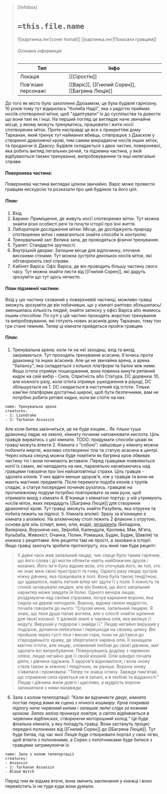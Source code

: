 > [!infobox]
> # `=this.file.name`
> ![[картинка.пнг|cover hsmall]]
> [[картинка.пнг|Показати гравцям]]
> ###### Основна інформація
> Тип | Інфо |
> ---|---|
> Локація | [[Сіростін]] |
> Пов'язані персонажі | [[Варіс]], [[Гнилий Сорен]], [[Багряна Люція]] |


До того як місто було захоплене Дроаамом, це була будівля гарнізону. 10 років тому тут відкрилась "Колиба Надії", яка з радістю приймає носіїв спотвореної мітки, щоб "адаптувати" їх до суспільства та довести що вони такі як і інші. 
На перший погляд це виглядає наче звичайне місце, у якому можуть тренуватись, працювати і жити носії спотворених міток. Проте насправді це все є прикриттям дому Тарканан, який тренує тут найманих вбивць, співпрацює з Дааском у створенні драконячої крові, тим самим викрадаючи носіїв інших міток, та продаючи їх Дааску.
Будівля складається з двох частин, поверхневої, яка робить вигляд легальних речей, та підземна частина, у якій відбуваються таємні тренування, випробовуванння та інші нелегальні справи.
#### Поверхнева частина:
Поверхнева частина виглядає цілком звичайно. Варіс може провести гравцям екскурсію та розказати про цей будинок та його цілі.
##### План:
1. Вхід
2. Бараки: Приміщення, де живуть носії спотворених міток. Тут можна знайти різні особисті речі та почути історії про їхні життя.
3. Лабораторія дослідження мітки: Місце, де досліджують природу спотворених міток і намагаються знайти способи їх контролю.
4. Тренувальний зал: Велика зала, де проводяться фізичні тренування.
5. Туалет: Стандартні зручності.
6. Внутрішній дворик: Затишне місце для відпочинку, оточене високими стінами. Тут можна зустріти декількох носіїв міток, які обговорюють свої справи.
7. Кабінет Варіса: Офіс Варіса, де він проводить більшу частину свого часу. Тут можна знайти листи від [[Гнилий Сорен]], які дадуть зрозуміти що тут щось нечисто.
#### План підземної частини:
Вхід у цю частину схований у поверхневій частинці, можливо гравці зможуть зрозуміти де він побачивши, що у кімнаті раптово збільшилась/зменшилась кількість людей, знайти записку у офісі Варіса або якимось іншим способом. По суті у цій частині проходять жорстокі тренування та випробовування, які готують нових асасинів дому Тарканан, тому тон гри стане темним. Тепер ці кімнати прийдеться пройти гравцям
##### План:
1. Тренувальна арена: коли ти на неї заходиш, вхід та вихід закривається. Тут проходять тренування асасини, б'ючись проти дракониці та інших асасинів. Але це не звичайна арена, а арена "балансу", яка складається з кількох платформ та балок між ними. Якщо істота отримує пошкодження, вона повинна кинути рятівний кидок на свій вибір - Сила, Спритність або Статура. DC дорівнює 10, але кожного разу, коли істота отримує ушкодження в раунді, DC збільшується на 1. DC скидається в наступний хід істоти. Тільки кам'яні платформи достатньо широкі, щоб бути безпечними, вам не потрібно робити рятівні кидки, коли ви стоїте на них.
```encounter 
name: Тренувальна арена
creatures: 
- 1: Liondrake
- 2: Tarkanan Assassin
```
Але коли битва закінчиться, це не буде кінцем... Як тільки туша дракониці падає на землю, кімнату починає наповнювати кислота. Ціль гравців вирватись з цієї кімнати. TODO: придумати способи цікаві як гравці можуть втекти
2. Кімната з "собою": зайшовши у кімнату можна побачити мертві, жахливо спотворенні тіла та статую асасина в центрі. Через кілька секунд можна буде помітити як багряна кров обвиває частину тіл і вони починають вставати. Перед гравцями появляються копії їх самих, які нападають на них, паралельно насміхаючись над гравцями говорячи про їхні найзаповітніші страхи. Ціль гравців - здолати клонів. У них вдвічі менше здоров'я, ніж у гравців та вони не мають магічних предметів. Після перемоги подоба клонів з трупів спадає, а статуя посередині починає рухатись. гравцеві на протилежному подіумі потрібно повторювати за ним рухи, щоб отримати вихід з кімнати
4. В'язниця з кімнатою тортур: у ній утримують носіїв міток, яких передадуть [[Багряна Люція]] для створення драконячої крові. Тут гравці зможуть знайти Разубель, яка отруєна та побита лежить на підлозі.
5. Кімната алхімії: Зразу за в'язницею є кімната з алхімією. На алхімічному столі лежить 2 флакони з отрутою, основи для зіль (спирт, вино, олія, вода), [інгрідієнти](https://kingdom-come-deliverance.fandom.com/ru/wiki/%D0%A0%D0%B0%D1%81%D1%82%D0%B5%D0%BD%D0%B8%D1%8F) (Беладона, Валеріана, Вороняче око, Звіробій, Календула, Кропива, Мак, М'ята, Кульбаба, Живокіст, Очанка, Полин, Ромашка, Будяк, Будяк, Шавлія) та книжка з рецептами. Але рецепти там не прості, а заховані в історії. Якщо гравці захочуть зробити протиотруту, ось який там буде рецепт:
> У давні часи жив запальний лицар, чиє серце було таким гарячим, що його слова і дії могли обпекти навіть найближчих друзів і коханих. Його ім'я було відоме всім, хто оточував його, як той, хто не знає меж своєї пристрасті та гніву. Одного разу лицар зустрів ніжну дівчину, яка працювала в полі. Вона була такою тендітною, що здавалося, навіть легкий вітер міг здути її з поля. Її ніжність та спокій зачарували лицаря, але він боявся, що його запальний характер може завдати їй болю.
> Одного вечора лицар, роздумуючи над своїми страхами, почув каркання ворони, яка сиділа на дереві неподалік. Ворона, відома своєю мудрістю, почала говорити до нього:
> "Слухай мене, запальний лицарю. Я знаю, що твоя душа палає вогнем, але є спосіб знайти зцілення для твоєї коханої. У далекій землі є чарівна олія, яка вилікує її недугу. Вирушай у подорож і знайди її."
> Лицар негайно вирушив у подорож, долаючи небезпеки і перешкоди на своєму шляху. Він пройшов через густі ліси і високі гори, поки не дістався до стародавнього храму, де зберігалася чарівна олія. Її захищали магічні істоти, але лицар, сповнений любові до своєї дівчини, зміг здолати всі випробування.
> Повернувшись додому з чарівною олією, лицар негайно дав її своїй коханій. Олія швидко почала діяти, і дівчина одужала. Її здоров'я відновилося, і вона знову стала такою ж ніжною і тендітною, як раніше.
> Ворона знову з'явилася і промовила: "Тепер ти знаєш істину. Завжди пам'ятай, що справжня сила криється не в запалі, а в любові та відданості."
> Лицар і дівчина жили довго і щасливо, а мудрість ворони залишилася з ними назавжди.

6. Зала з колом телепортації: *"Коли ви відчиняєте двері, кімната постає перед вами як сцена з нічного кошмару. Кров покриває підлогу наче червоний килим і залишає липкі сліди за кожним кроком. Запах заліза пронизує повітря, а світло відбивається в червоних відблисках, створюючи моторошний холод."* Це буде фінальна кімната, у яку попадуть гравці. Вони застануть процес передачі полонених від [[Гнилий Сорен]] до [[Багряна Люція]]. Тут буде битва, під час якої Люція буде створювати портал у своє лігво, щоб втекти з полоненими, а Сорен з поплічниками буде битися з гравцями затримуюючи їх.
```encounter 
name: Зала з колом телепортації
creatures: 
- Assassin
- 2: Tarkanan Assassin
- Blood Witch
```
Перед тим як відьма втече, вона змінить заклинання у книжці і воно перемістить їх не туди куди вони думали.
